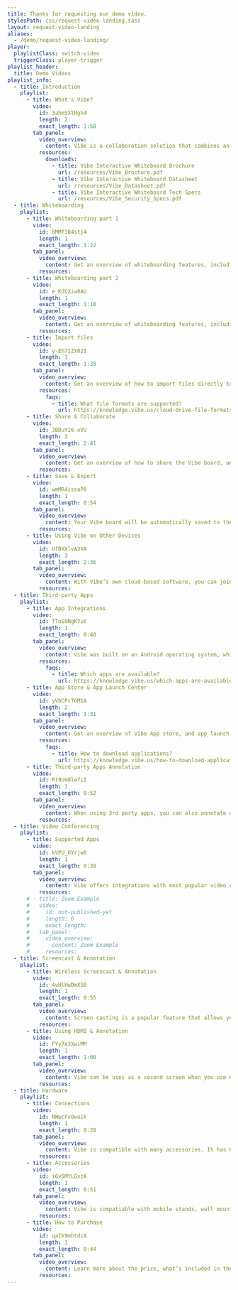 ```yaml
---
title: Thanks for requesting our demo video.
stylesPath: css/request-video-landing.sass
layout: request-video-landing
aliases:
  - /demo/request-video-landing/
player:
  playlistClass: switch-video
  triggerClass: player-trigger
playlist_header:
  title: Demo Videos
playlist_info:
  - title: Introduction
    playlist:
      - title: What's Vibe?
        video:
          id: 3ahmSXlNgh4
          length: 2
          exact_length: 1:58
        tab_panel:
          video_overview:
            content: Vibe is a collaboration solution that combines an interactive digital whiteboard with smart software.
          resources:
            downloads:
              - title: Vibe Interactive Whiteboard Brochure
                url: /resources/Vibe_Brochure.pdf
              - title: Vibe Interactive Whiteboard Datasheet
                url: /resources/Vibe_Datasheet.pdf
              - title: Vibe Interactive Whiteboard Tech Specs
                url: /resources/Vibe_Security_Specs.pdf
  - title: Whiteboarding
    playlist:
      - title: Whiteboarding part 1
        video:
          id: bMMf384stj4
          length: 1
          exact_length: 1:22
        tab_panel:
          video_overview:
            content: Get an overview of whiteboarding features, including Pen, Highlighter, Smart Shapes, Text corrector, and Laser pointer.
          resources:
      - title: Whiteboarding part 2
        video:
          id: e_KdCXiw8AU
          length: 1
          exact_length: 1:10
        tab_panel:
          video_overview:
            content: Get an overview of whiteboarding features, including Sticky notes, Lasso Tool, Canvas Background, Eraser and Undo button.
          resources:
      - title: Import files
        video:
          id: y-Eh7IZX02I
          length: 1
          exact_length: 1:20
        tab_panel:
          video_overview:
            content: Get an overview of how to import files directly to the board from Google Drive, Dropbox, OneDrive, or Box. 
          resources:
            faqs:
              - title: What file formats are supported?
                url: https://knowledge.vibe.us/cloud-drive-file-formats
      - title: Share & Collaborate
        video:
          id: JBDuYI6-xVU
          length: 3
          exact_length: 2:41
        tab_panel:
          video_overview:
            content: Get an overview of how to share the Vibe board, and collaborate with remote participants in real-time.
          resources:
      - title: Save & Export
        video:
          id: wmMR4issaP8
          length: 1
          exact_length: 0:54
        tab_panel:
          video_overview:
            content: Your Vibe board will be automatically saved to the Vibe Cloud when online. Additionally, you have the option to export the Vibe board as a PDF to your Cloud Drives or export and send via email.
          resources:
      - title: Using Vibe on Other Devices
        video:
          id: UfBXXlvA3VA
          length: 3
          exact_length: 2:36
        tab_panel:
          video_overview:
            content: With Vibe’s own cloud-based software, you can join a Vibe board from anywhere in the world using a computer browser, tablet or Vibe board.
          resources:
  - title: Third-party Apps
    playlist:
      - title: App Integrations
        video:
          id: TToE0NgKYuY
          length: 1
          exact_length: 0:40
        tab_panel:
          video_overview:
            content: Vibe was built on an Android operating system, which allows you the option to integrate with a growing list of 3rd party applications. 
          resources:
            faqs:
              - title: Which apps are available?
                url: https://knowledge.vibe.us/which-apps-are-available
      - title: App Store & App Launch Center
        video:
          id: yVbCPcT6M1A
          length: 2
          exact_length: 1:31
        tab_panel:
          video_overview:
            content: Get an overview of Vibe App store, and app launch center, where you can view and easily switch between the open apps.
          resources:
            faqs:
              - title: How to download applications?
                url: https://knowledge.vibe.us/how-to-download-applications
      - title: Third-party Apps Annotation
        video:
          id: Rt9Um8le7iI
          length: 1
          exact_length: 0:52
        tab_panel:
          video_overview:
            content: When using 3rd party apps, you can also annotate on the screen and screenshot to save it to the canvas.
          resources:
  - title: Video Conferencing
    playlist:
      - title: Supported Apps
        video:
          id: kVPU_OYrjw8
          length: 1
          exact_length: 0:39
        tab_panel:
          video_overview:
            content: Vibe offers integrations with most popular video conferencing apps, like Zoom, Google Meet, Microsoft Teams, RingCentral, WebEx, and GoToMeeting. 
          resources:
      # - title: Zoom Example
      #   video:
      #     id: not-published-yet
      #     length: 0
      #     exact_length: 
      #   tab_panel:
      #     video_overview:
      #       content: Zoom Example
      #     resources:
  - title: Screencast & Annotation
    playlist:
      - title: Wireless Screencast & Annotation
        video:
          id: 4vHlHwDmXS8
          length: 1
          exact_length: 0:55
        tab_panel:
          video_overview:
            content: Screen casting is a popular feature that allows you to wirelessly project your computer, tablet, or phone screen onto Vibe. While casting, you can annotate on the screen as well.
          resources:
      - title: Using HDMI & Annotation
        video:
          id: FYy7e3XwiMM
          length: 1
          exact_length: 1:00
        tab_panel:
          video_overview:
            content: Vibe can be uses as a second screen when you use HDMI to connect your computer with Vibe. You can annotate on the screen as well.
          resources:
  - title: Hardware
    playlist:
      - title: Connections
        video:
          id: NWwcFx0woik
          length: 1
          exact_length: 0:28
        tab_panel:
          video_overview:
            content: Vibe is compatible with many accessories. It has HDMI in, HDMI out, an Audio port, 2 USB ports and an Ethernet port in the back of the board.
          resources:
      - title: Accessories
        video:
          id: i6v5MYLGszA
          length: 1
          exact_length: 0:51
        tab_panel:
          video_overview:
            content: Vibe is compatiable with mobile stands, wall mount, and most USB connected cameras and microphones. 
          resources:
      - title: How to Purchase
        video:
          id: qaIk9mhtdcA
          length: 1
          exact_length: 0:44
        tab_panel:
          video_overview:
            content: Learn more about the price, what’s included in the box, and how to purchase.
          resources:
---
```


